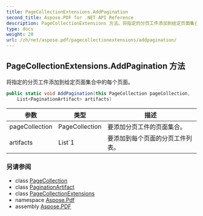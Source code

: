 ```yaml
---
title: PageCollectionExtensions.AddPagination
second_title: Aspose.PDF for .NET API Reference
description: PageCollectionExtensions 方法。将指定的分页工件添加到给定页面集合中的每个页面
type: docs
weight: 20
url: /zh/net/aspose.pdf/pagecollectionextensions/addpagination/
---
```

## PageCollectionExtensions.AddPagination 方法

将指定的分页工件添加到给定页面集合中的每个页面。

```csharp
public static void AddPagination(this PageCollection pageCollection, 
    List<PaginationArtifact> artifacts)
```

| 参数 | 类型 | 描述 |
| --- | --- | --- |
| pageCollection | PageCollection | 要添加分页工件的页面集合。 |
| artifacts | List`1 | 要添加到每个页面的分页工件列表。 |

### 另请参阅

* class [PageCollection](../../pagecollection/)
* class [PaginationArtifact](../../paginationartifact/)
* class [PageCollectionExtensions](../)
* namespace [Aspose.Pdf](../../../aspose.pdf/)
* assembly [Aspose.PDF](../../../)